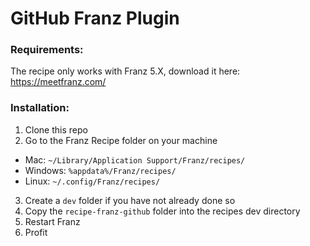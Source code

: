 # GitHub Franz Plugin

### Requirements:

The recipe only works with Franz 5.X, download it here: https://meetfranz.com/

### Installation:

1. Clone this repo
2. Go to the Franz Recipe folder on your machine
  - Mac: `~/Library/Application Support/Franz/recipes/`
  - Windows: `%appdata%/Franz/recipes/`
  - Linux: `~/.config/Franz/recipes/`
3. Create a `dev` folder if you have not already done so
4. Copy the `recipe-franz-github` folder into the recipes dev directory
5. Restart Franz
6. Profit
